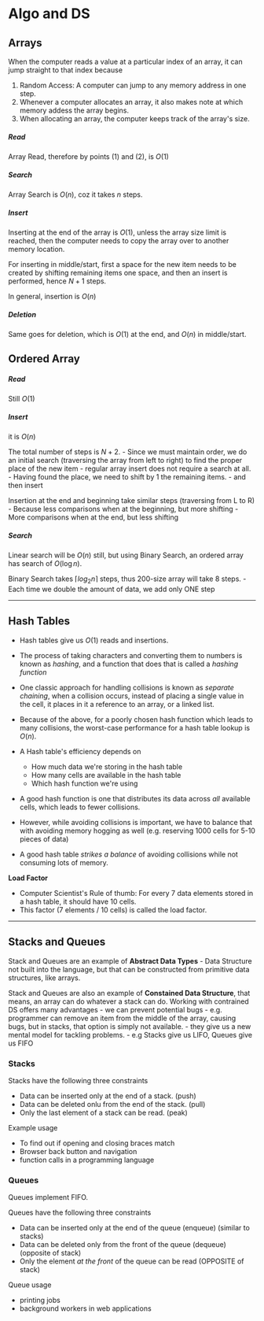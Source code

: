 # Algo and DS

## Arrays 

When the computer reads a value at a particular index of an array, it can jump straight to that index because

1) Random Access: A computer can jump to any memory address in one step.
2) Whenever a computer allocates an array, it also makes note at which memory addess the array begins.
3) When allocating an array, the computer keeps track of the array's size.

##### Read
Array Read, therefore by points (1) and (2), is $O(1)$ 

##### Search
Array Search is $O(n)$, coz it takes $n$ steps.

##### Insert 
Inserting at the end of the array is $O(1)$, unless the array size limit is reached, then the computer needs to copy the array over to another memory location.

For inserting in middle/start, first a space for the new item needs to be created by shifting remaining items one space, and then an insert is performed, hence $N+1$ steps.

In general, insertion is $O(n)$ 

##### Deletion
Same goes for deletion, which is $O(1)$ at the end, and $O(n)$ in middle/start.

## Ordered Array

##### Read
Still $O(1)$

##### Insert 
it is $O(n)$ 

The total number of steps is $N+2$. 
    - Since we must maintain order, we do an initial search (traversing the array from left to right) to find the proper place of the new item
        - regular array insert does not require a search at all.
    - Having found the place, we need to shift by 1 the remaining items.
    - and then insert

Insertion at the end and beginning take similar steps (traversing from L to R)
    - Because less comparisons when at the beginning, but more shifting
    - More comparisons when at the end, but less shifting

##### Search 
Linear search will be $O(n)$ still, but using Binary Search, an ordered array has search of $O(\log n)$.

Binary Search takes $\lceil log_2 n \rceil$ steps, thus 200-size array will take 8 steps.
    - Each time we double the amount of data, we add only ONE step

*** 

## Hash Tables

- Hash tables give us $O(1)$ reads and insertions.
- The process of taking characters and converting them to numbers is known as _hashing_, and a function that does that is called a _hashing function_
- One classic approach for handling collisions is known as _separate chaining_, when a collision occurs, instead of placing a single value in the cell, it places in it a reference to an array, or a linked list.
- Because of the above, for a poorly chosen hash function which leads to many collisions, the worst-case performance for a hash table lookup is $O(n)$.
- A Hash table's efficiency depends on
    - How much data we're storing in the hash table
    - How many cells are available in the hash table
    - Which hash function we're using
    
- A good hash function is one that distributes its data across _all_ available cells, which leads to fewer collisions.
- However, while avoiding collisions is important, we have to balance that with avoiding memory hogging as well (e.g. reserving 1000 cells for 5-10 pieces of data)
- A good hash table _strikes a balance_ of avoiding collisions while not consuming lots of memory.

**Load Factor**
- Computer Scientist's Rule of thumb: For every 7 data elements stored in a hash table, it should have 10 cells.
- This factor (7 elements / 10 cells) is called the load factor.

*** 

## Stacks and Queues

Stack and Queues are an example of **Abstract Data Types** - Data Structure not built into the language, but that can be constructed from primitive data structures, like arrays.

Stack and Queues are also an example of **Constained Data Structure**, that means, an array can do whatever a stack can do.
Working with contrained DS offers many advantages
    - we can prevent potential bugs
        - e.g. programmer can remove an item from the middle of the array, causing bugs, but in stacks, that option is simply not available.
    - they give us a new mental model for tackling problems.
        - e.g Stacks give us LIFO, Queues give us FIFO
    

### Stacks

Stacks have the following three constraints
- Data can be inserted only at the end of a stack. (push)
- Data can be deleted onlu from the end of the stack. (pull)
- Only the last element of a stack can be read. (peak)

Example usage 
- To find out if opening and closing braces match
- Browser back button and navigation
- function calls in a programming language

### Queues

Queues implement FIFO.

Queues have the following three constraints
- Data can be inserted only at the end of the queue (enqueue) (similar to stacks)
- Data can be deleted only from the front of the queue (dequeue) (opposite of stack)
- Only the element _at the front_ of the queue can be read (OPPOSITE of stack)
  
Queue usage
- printing jobs
- background workers in web applications
